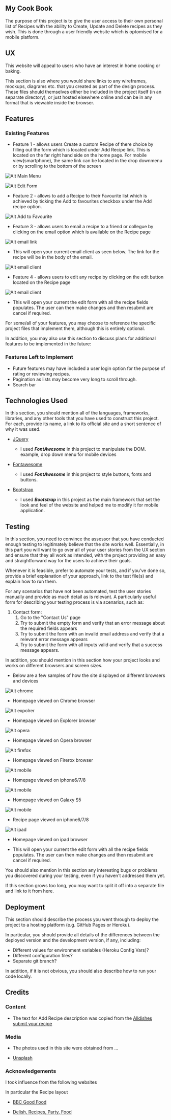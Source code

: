 
## My Cook Book

The purpose of this project is to give the user access to their own personal list of Recipes with the ability to
Create, Update and Delete recipes as they wish. This is done through a user friendly website which is optomised for a mobile platform.



 
## UX
 
This website will appeal to users who have an interest in home cooking or baking.



This section is also where you would share links to any wireframes, mockups, diagrams etc. that you created as part of the design process. These files should themselves either be included in the project itself (in an separate directory), or just hosted elsewhere online and can be in any format that is viewable inside the browser.

## Features
 
### Existing Features
- Feature 1 - allows users Create a custom Recipe of there choice by filling out the form which is located under Add Recipe link. This is located on the far right hand side on the home page. For mobile view(smartphone), the same link can be located in the drop downmenu or by scrolling to the bottom of the screen

![Alt Main Menu](/static/images/edit_menu.png "Homepage")

![Alt Edit Form](/static/images/Add_Recipe_form.png "Add Recipe")

- Feature 2 - allows to add a Recipe to their Favourite list which is achieved by ticking the Add to favourites checkbox under the Add recipe option. 

![Alt Add to  Favourite](/static/images/Add_to_favourites.png "Add to Favourites")

- Feature 3 - allows users to email a recipe to a friend or collegue by clicking on the email option  which is available on the Recipe page

![Alt email link](/static/images/email_link.png "Email Recipe")

- This will open your current email client as seen below. The link for the recipe will be in the body of the email.

![Alt email client](/static/images/email_client.png "Email client")

- Feature 4 - allows users to edit any recipe by clicking on the edit button located on the Recipe page

![Alt email client](/static/images/edit_recipe_link.png "Email client")

- This will open your current the edit form with all the recipe fields populates. The user can then make changes and then resubmit are cancel if required.


For some/all of your features, you may choose to reference the specific project files that implement them, although this is entirely optional.

In addition, you may also use this section to discuss plans for additional features to be implemented in the future:

### Features Left to Implement

- Future features may have included a user login option for the purpose of rating or reviewing recipes.
- Pagination as lists may become very long to scroll through.
- Search bar

## Technologies Used

In this section, you should mention all of the languages, frameworks, libraries, and any other tools that you have used to construct this project. For each, provide its name, a link to its official site and a short sentence of why it was used.

- [JQuery](https://jquery.com)
     - I used ***FontAwesome*** in this project to manipulate the DOM. example, drop down menu for mobile devices

- [Fontawesome](https://fontawesome.com/)
    - I used ***FontAwesome*** in this project to style buttons, fonts and buttons.

- [Bootstrap](https://getbootstrap.com/)
    - I used ***Bootstrap*** in this project as the main framework that set the look and feel of the website and helped me to modify it for mobile application.
    


## Testing

In this section, you need to convince the assessor that you have conducted enough testing to legitimately believe that the site works well. Essentially, in this part you will want to go over all of your user stories from the UX section and ensure that they all work as intended, with the project providing an easy and straightforward way for the users to achieve their goals.

Whenever it is feasible, prefer to automate your tests, and if you've done so, provide a brief explanation of your approach, link to the test file(s) and explain how to run them.

For any scenarios that have not been automated, test the user stories manually and provide as much detail as is relevant. A particularly useful form for describing your testing process is via scenarios, such as:

1. Contact form:
    1. Go to the "Contact Us" page
    2. Try to submit the empty form and verify that an error message about the required fields appears
    3. Try to submit the form with an invalid email address and verify that a relevant error message appears
    4. Try to submit the form with all inputs valid and verify that a success message appears.

In addition, you should mention in this section how your project looks and works on different browsers and screen sizes.

- Below are a few samples of how the site displayed on different browsers and devices

![Alt chrome](/static/images/chrome.png "chrome homepage")

- Homepage viewed on Chrome browser

![Alt expolrer](/static/images/explorer.png "explorer homepage")

- Homepage viewed on Explorer browser

![Alt opera](/static/images/opera.png "opera homepage")

- Homepage viewed on Opera browser

![Alt firefox](/static/images/firefox.png "firefox homepage")

- Homepage viewed on Firerox browser

![Alt mobile](/static/images/iphone678.png "iphone homepage")

- Homepage viewed on iphone6/7/8 

![Alt mobile](/static/images/galaxys5.png "Galaxy S5 Recipe page")

- Homepage viewed on Galaxy S5

![Alt mobile](/static/images/iphone678.png "iphone Recipe page")

- Recipe page viewed on iphone6/7/8 

![Alt ipad](/static/images/ipad.png "ipad homepage")

- Homepage viewed on ipad browser

- This will open your current the edit form with all the recipe fields populates. The user can then make changes and then resubmit are cancel if required.



You should also mention in this section any interesting bugs or problems you discovered during your testing, even if you haven't addressed them yet.

If this section grows too long, you may want to split it off into a separate file and link to it from here.

## Deployment

This section should describe the process you went through to deploy the project to a hosting platform (e.g. GitHub Pages or Heroku).

In particular, you should provide all details of the differences between the deployed version and the development version, if any, including:
- Different values for environment variables (Heroku Config Vars)?
- Different configuration files?
- Separate git branch?

In addition, if it is not obvious, you should also describe how to run your code locally.


## Credits

### Content
- The text for Add Recipe description was copied from the [Alldishes submit your recipe](http://dish.allrecipes.com/customer-service/submit-your-recipes/)

### Media
- The photos used in this site were obtained from ...

- [Unsplash](https://unsplash.com/)

### Acknowledgements

I took influence from the following websites

 In particular the Recipe layout
- [BBC Good Food](https://www.bbcgoodfood.com/)

- [Delish, Recipes, Party, Food](https://www.delish.com/)





